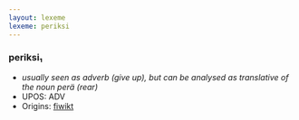 ```yaml
---
layout: lexeme
lexeme: periksi
---
```


###  periksi₁

* _usually seen as adverb (give up), but can be analysed as translative of the noun *perä* (rear)_
* UPOS:  ADV
* Origins: [fiwikt](https://fi.wiktionary.org/wiki/periksi) 

